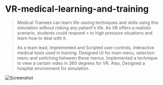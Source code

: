 # VR-medical-learning-and-training


> Medical Trainees can learn life-saving techniques and skills using this simulation without risking any patient's life. As VR offers a realistic scenario, students could respond > to high pressure situations and learn how to deal with it. 


> As a team lead, Implemented and Scripted user controls, interactive medical tools used in training. Designed UI for main menu, selection menu and switching between these menus. 
> Implemented a technique to view a certain video in 360 degrees for VR. Also, Designed a hospital environment for simulation.

![Screenshot](ss3.png)

